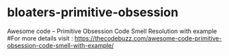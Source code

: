 # bloaters-primitive-obsession
Awesome code – Primitive Obsession Code Smell Resolution with example 
#For more details visit : https://thecodebuzz.com/awesome-code-primitive-obsession-code-smell-with-example/
